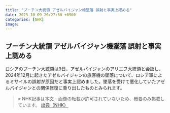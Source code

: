 ```yaml
---
title: "プーチン大統領 アゼルバイジャン機墜落 誤射と事実上認める"
date: 2025-10-09 20:27:56 +0900
categories: [NHK]
image: 
---
```

## プーチン大統領 アゼルバイジャン機墜落 誤射と事実上認める

ロシアのプーチン大統領は9日、アゼルバイジャンのアリエフ大統領と会談し、2024年12月に起きたアゼルバイジャンの旅客機の墜落について、ロシア軍によるミサイルの誤射が原因だと事実上認めました。墜落を受けて悪化していたアゼルバイジャンとの関係修復に乗り出したものとみられます。

> ※ NHK記事は本文・画像の転載が許可されていないため、概要のみ掲載しています。
[出典（NHK）](http://www3.nhk.or.jp/news/html/20251010/k10014946241000.html)
